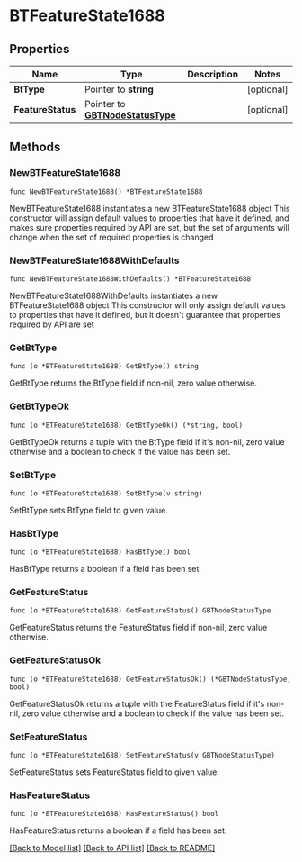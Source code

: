 # BTFeatureState1688

## Properties

Name | Type | Description | Notes
------------ | ------------- | ------------- | -------------
**BtType** | Pointer to **string** |  | [optional] 
**FeatureStatus** | Pointer to [**GBTNodeStatusType**](GBTNodeStatusType.md) |  | [optional] 

## Methods

### NewBTFeatureState1688

`func NewBTFeatureState1688() *BTFeatureState1688`

NewBTFeatureState1688 instantiates a new BTFeatureState1688 object
This constructor will assign default values to properties that have it defined,
and makes sure properties required by API are set, but the set of arguments
will change when the set of required properties is changed

### NewBTFeatureState1688WithDefaults

`func NewBTFeatureState1688WithDefaults() *BTFeatureState1688`

NewBTFeatureState1688WithDefaults instantiates a new BTFeatureState1688 object
This constructor will only assign default values to properties that have it defined,
but it doesn't guarantee that properties required by API are set

### GetBtType

`func (o *BTFeatureState1688) GetBtType() string`

GetBtType returns the BtType field if non-nil, zero value otherwise.

### GetBtTypeOk

`func (o *BTFeatureState1688) GetBtTypeOk() (*string, bool)`

GetBtTypeOk returns a tuple with the BtType field if it's non-nil, zero value otherwise
and a boolean to check if the value has been set.

### SetBtType

`func (o *BTFeatureState1688) SetBtType(v string)`

SetBtType sets BtType field to given value.

### HasBtType

`func (o *BTFeatureState1688) HasBtType() bool`

HasBtType returns a boolean if a field has been set.

### GetFeatureStatus

`func (o *BTFeatureState1688) GetFeatureStatus() GBTNodeStatusType`

GetFeatureStatus returns the FeatureStatus field if non-nil, zero value otherwise.

### GetFeatureStatusOk

`func (o *BTFeatureState1688) GetFeatureStatusOk() (*GBTNodeStatusType, bool)`

GetFeatureStatusOk returns a tuple with the FeatureStatus field if it's non-nil, zero value otherwise
and a boolean to check if the value has been set.

### SetFeatureStatus

`func (o *BTFeatureState1688) SetFeatureStatus(v GBTNodeStatusType)`

SetFeatureStatus sets FeatureStatus field to given value.

### HasFeatureStatus

`func (o *BTFeatureState1688) HasFeatureStatus() bool`

HasFeatureStatus returns a boolean if a field has been set.


[[Back to Model list]](../README.md#documentation-for-models) [[Back to API list]](../README.md#documentation-for-api-endpoints) [[Back to README]](../README.md)


